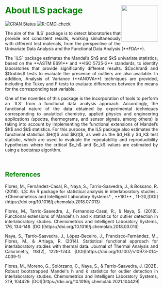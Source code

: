
# <span style="color: green"> About ILS package </span> <img src="figures/logo.PNG" align="right" alt="" width=120, height=120 />

<!-- badges: start -->
<a href="https://cloud.r-project.org/web/packages/ILS"
class="pkgdown-release"><img
src="https://www.r-pkg.org/badges/version/pkgdown"
alt="CRAN Status" /></a>
<a href="https://github.com/mflores72000/ILS"
class="pkgdown-devel"><img
src="https://github.com/r-lib/pkgdown/workflows/R-CMD-check/badge.svg"
alt="R-CMD-check" /></a> 
<!-- badges: end -->


<p style="text-align:justify;">The aim of the `ILS` package is to detect laboratories that provide not consistent results, working simultaneously with different test materials, from the perspective of the Univariate Data Analysis and the Functional Data Analysis (**FDA**).</p>

<p style="text-align:justify;">The `ILS` package estimates the Mandel’s $h$ and $k$ univariate statistics, based on the **ASTM E691** and **ISO 5725-2** standards, to identify laboratories that provide significantly different results. $Cochran$ and $Grubbs$ tests to evaluate the presence of outliers are also available. In addition, Analysis of Variance (**ANOVA**) techniques are provided, including the Tukey and F tests to evaluate differences between the means for the corresponding test variable.</p>

<p style="text-align:justify;"> One of the novelties of this package is the incorporation of tools to perform an `ILS` from a functional data analysis approach. Accordingly, the functional nature of the data obtained by experimental techniques corresponding to analytical chemistry, applied physics and engineering applications (spectra, thermograms, and sensor signals, among others) is taking into account by implementing the functional extensions of Mandel’s $h$ and $k$ statistics. For this purpose, the ILS package also estimates the functional statistics $H(t)$ and $K(t)$, as well as the $d_H$ y $d_K$ test statistic, which are used to evaluate the repeatability and reproducibility hypotheses where the critical $c_h$ and $c_k$ values are estimated by using a bootstrap algorithm.</p>

<br>

## <span style="color: green"> References </span>


<p style="text-align:justify;"> Flores, M., Fernández-Casal, R., Naya, S., Tarrío-Saavedra, J., & Bossano, R. (2018). ILS: An R package for statistical analysis in interlaboratory studies.. *Chemometrics and Intelligent Laboratory Systems* , **181** , 11-20,[DOI](https://doi.org/10.1016/j.chemolab.2018.07.013) </p> 

<p style="text-align:justify;"> Flores, M., Tarrio-Saavedra, J., Fernandez-Casal, R., & Naya, S. (2018). Functional extensions of Mandel's h and k statistics for outlier detection in interlaboratory studies. Chemometrics and Intelligent Laboratory Systems, 176, 134-148. [DOI](https://doi.org/10.1016/j.chemolab.2018.03.016)</p>

<p style="text-align:justify;"> Naya, S., Tarrío-Saavedra, J., López-Beceiro, J., Francisco-Fernández, M., Flores, M., & Artiaga, R. (2014). Statistical functional approach for interlaboratory studies with thermal data. Journal of Thermal Analysis and Calorimetry, 118(2), 1229-1243. [DOI](https://doi.org/10.1007/s10973-014-4039-1)</p>

<p style="text-align:justify;"> Flores, M., Moreno, G., Solórzano, C., Naya, S., & Tarrío-Saavedra, J. (2021). Robust bootstrapped Mandel's h and k statistics for outlier detection in interlaboratory studies. Chemometrics and Intelligent Laboratory Systems, 219, 104429. [DOI](https://doi.org/10.1016/j.chemolab.2021.104429)</p>

